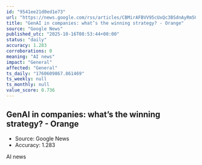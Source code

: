 ```yaml
---
id: "9541ee21d0ed1e73"
url: "https://news.google.com/rss/articles/CBMirAFBVV95cUxQc3BSdnAyRm5GNXNubTRIOWQzVlhSZnlPX2RuMFFVVEhQaEFnS2dqVUtNSHR5djE2YjJkbDJ2T1RZaFJlc1RQT3pWWU5LMmh5c3gzUDktVzM2dUM5Smtfa0VmV2c5cGdCd0VBVFJCT2ZKVzRSWWtzdmtneFJRUF9yMUNZektfanNlVUhkQjl0bEM0RDI1LVhUOE44LUZNWmo5REpRV0FtZWhubGhH?oc=5"
title: "GenAI in companies: what’s the winning strategy? - Orange"
source: "Google News"
published_utc: "2025-10-16T08:53:44+00:00"
status: "daily"
accuracy: 1.283
corroborations: 0
meaning: "AI news"
impact: "General"
affected: "General"
ts_daily: "1760609867.861469"
ts_weekly: null
ts_monthly: null
value_score: 0.736
---
```

## GenAI in companies: what’s the winning strategy? - Orange

- Source: Google News
- Accuracy: 1.283

AI news
